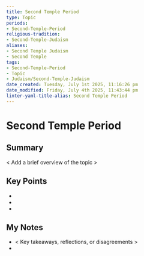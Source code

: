 ```yaml
---
title: Second Temple Period
type: Topic
periods:
- Second-Temple-Period
religious-tradition:
- Second-Temple-Judaism
aliases:
- Second Temple Judaism
- Second Temple
tags:
- Second-Temple-Period
- Topic
- Judaism/Second-Temple-Judaism
date_created: Tuesday, July 1st 2025, 11:16:26 pm
date_modified: Friday, July 4th 2025, 11:43:44 pm
linter-yaml-title-alias: Second Temple Period
---
```


# Second Temple Period

## Summary
< Add a brief overview of the topic >

## Key Points
- 
- 
- 

## My Notes
- < Key takeaways, reflections, or disagreements >
- 